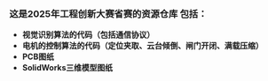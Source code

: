 ### 这是2025年工程创新大赛省赛的资源仓库 包括：
- **视觉识别算法的代码（包括通信协议）**
- **电机的控制算法的代码（定位夹取、云台倾倒、闸门开闭、满载压缩）**
- **PCB图纸**
- **SolidWorks三维模型图纸**
